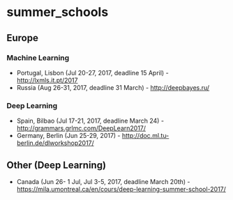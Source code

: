 # summer_schools

## Europe
### Machine Learning
* Portugal, Lisbon (Jul 20-27, 2017, deadline 15 April) - http://lxmls.it.pt/2017    
* Russia (Aug 26-31, 2017, deadline 31 March) - http://deepbayes.ru/  
### Deep Learning
* Spain, Bilbao (Jul 17-21, 2017, deadline March 24) - http://grammars.grlmc.com/DeepLearn2017/  
* Germany, Berlin (Jun 25-29, 2017) - http://doc.ml.tu-berlin.de/dlworkshop2017/  

## Other (Deep Learning)
* Canada (Jun 26- 1 Jul, Jul 3-5, 2017, deadline March 20th) - https://mila.umontreal.ca/en/cours/deep-learning-summer-school-2017/ 
